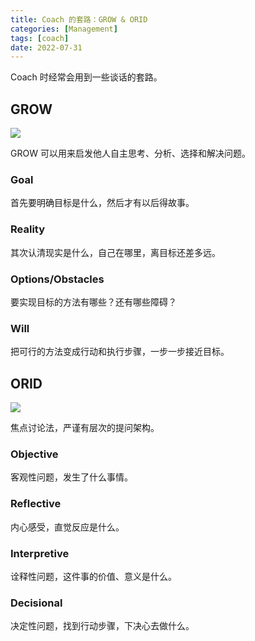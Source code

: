 ```yaml
---
title: Coach 的套路：GROW & ORID
categories: [Management]
tags: [coach]
date: 2022-07-31
---
```


Coach 时经常会用到一些谈话的套路。

## GROW

![](https://image.tobyqin.cn/202207311831506.png)

GROW 可以用来启发他人自主思考、分析、选择和解决问题。

### Goal

首先要明确目标是什么，然后才有以后得故事。

### Reality

其次认清现实是什么，自己在哪里，离目标还差多远。

### Options/Obstacles

要实现目标的方法有哪些？还有哪些障碍？

### Will

把可行的方法变成行动和执行步骤，一步一步接近目标。

## ORID

![](https://image.tobyqin.cn/202207311841184.png)

焦点讨论法，严谨有层次的提问架构。

### Objective

客观性问题，发生了什么事情。

### Reflective

内心感受，直觉反应是什么。

### Interpretive

诠释性问题，这件事的价值、意义是什么。

### Decisional

决定性问题，找到行动步骤，下决心去做什么。
